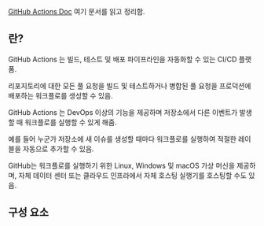 [GitHub Actions Doc](https://docs.github.com/ko/actions) 여기 문서를 읽고 정리함.


## 란?

GitHub Actions 는 빌드, 테스트 및 배포 파이프라인을 자동화할 수 있는 CI/CD 플랫폼.

리포지토리에 대한 모든 풀 요청을 빌드 및 테스트하거나 병합된 풀 요청을 프로덕션에 배포하는 워크플로를 생성할 수 있음.

GitHub Actions 는 DevOps 이상의 기능을 제공하며 저장소에서 다른 이벤트가 발생할 때 워크플로를 실행할 수 있게 해줌.

예를 들어 누군가 저장소에 새 이슈를 생성할 때마다 워크플로를 실행하여 적절한 레이블을 자동으로 추가할 수 있음.

GitHub는 워크플로를 실행하기 위한 Linux, Windows 및 macOS 가상 머신을 제공하며, 자체 데이터 센터 또는 클라우드 인프라에서 자체 호스팅 실행기를 호스팅할 수도 있음.


## 구성 요소
